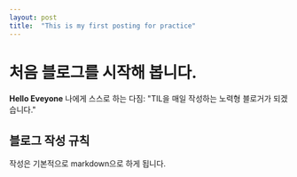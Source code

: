 ```yaml
---
layout: post
title:  "This is my first posting for practice"
---
```


# 처음 블로그를 시작해 봅니다.
**Hello Eveyone** 
나에게 스스로 하는 다짐: "TIL을 매일 작성하는 노력형 블로거가 되겠습니다."


## 블로그 작성 규칙
작성은 기본적으로 markdown으로 하게 됩니다.





